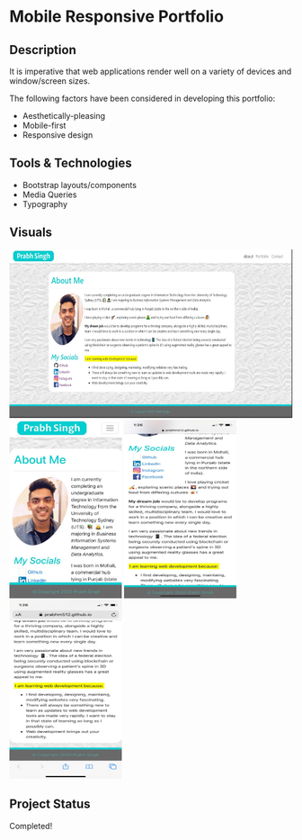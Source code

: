 # Mobile Responsive Portfolio

## Description 

It is imperative that web applications render well on a variety of devices and window/screen sizes. 

The following factors have been considered in developing this portfolio:

- Aesthetically-pleasing
- Mobile-first
- Responsive design

## Tools & Technologies 

- Bootstrap layouts/components
- Media Queries
- Typography

## Visuals
<img src="Visual_AboutMe.gif" width="609px" height="300px" alt="Laptop Design"> 
<img src="Visual_MobileResponsive.gif" width="200px" height="317.6px" alt="iPhoneX Design1"> 
<img src="Visual_MobileResponsive2.gif" width="200px" height="317.6px" alt="iPhoneX Design2">
<img src="Visual_MobileResponsive3.gif" width="200px" height="317.6px" alt="iPhoneX Design3"> 

  
## Project Status

Completed!
